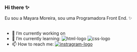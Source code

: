 ### Hi there :sparkles:

Eu sou a Mayara Moreira, sou uma Programadora Front End. ✨
<br>
<br>
- 🔭 I’m currently working on
- 🌱 I’m currently learning: <img src="https://img.shields.io/badge/HTML-239120?style=for-the-badge&logo=html5&logoColor=white" alt="html-logo" /> <img src="https://img.shields.io/badge/CSS-239120?&style=for-the-badge&logo=css3&logoColor=white" alt="css-logo" />
- 📫 How to reach me:
<a href="https://www.instagram.com/mayhelenabraga/"><img src="https://img.shields.io/badge/Instagram-E4405F?style=for-the-badge&logo=instagram&logoColor=white" alt="instragram-logo"/></a>
